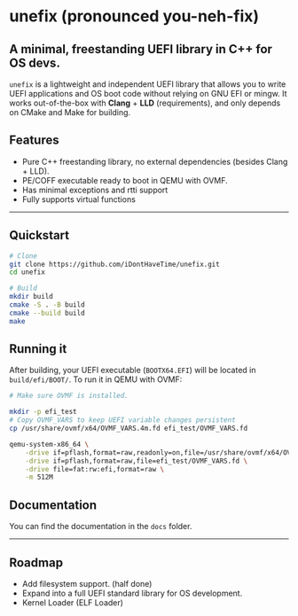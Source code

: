 # unefix (pronounced you-neh-fix)

## A minimal, freestanding UEFI library in C++ for OS devs.

`unefix` is a lightweight and independent UEFI library that allows you to write UEFI applications and OS boot code without relying on GNU EFI or mingw. It works out-of-the-box with **Clang** + **LLD** (requirements), and only depends on CMake and Make for building.

## Features
- Pure C++ freestanding library, no external dependencies (besides Clang + LLD).
- PE/COFF executable ready to boot in QEMU with OVMF.
- Has minimal exceptions and rtti support
- Fully supports virtual functions

---

## Quickstart
```bash
# Clone
git clone https://github.com/iDontHaveTime/unefix.git
cd unefix

# Build
mkdir build
cmake -S . -B build
cmake --build build
make
```

## Running it

After building, your UEFI executable (`BOOTX64.EFI`) will be located in `build/efi/BOOT/`. To run it in QEMU with OVMF:
```bash
# Make sure OVMF is installed.

mkdir -p efi_test
# Copy OVMF_VARS to keep UEFI variable changes persistent
cp /usr/share/ovmf/x64/OVMF_VARS.4m.fd efi_test/OVMF_VARS.fd

qemu-system-x86_64 \
    -drive if=pflash,format=raw,readonly=on,file=/usr/share/ovmf/x64/OVMF_CODE.4m.fd \
    -drive if=pflash,format=raw,file=efi_test/OVMF_VARS.fd \
    -drive file=fat:rw:efi,format=raw \
    -m 512M
```

## Documentation

You can find the documentation in the `docs` folder.

---

## Roadmap
- Add filesystem support. (half done)
- Expand into a full UEFI standard library for OS development.
- Kernel Loader (ELF Loader)